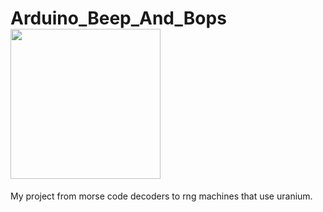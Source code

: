 # Arduino_Beep_And_Bops <br><img style="width:25vw" src="https://i.imgur.com/SqixAeE.jpg">

My project from morse code decoders to rng machines that use uranium.
